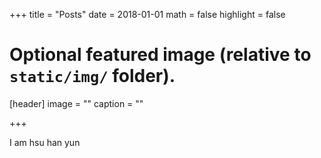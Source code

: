 +++
title = "Posts"
date = 2018-01-01
math = false
highlight = false

# Optional featured image (relative to `static/img/` folder).
[header]
image = ""
caption = ""

+++


I am hsu han yun
